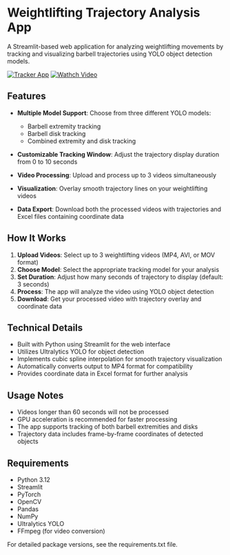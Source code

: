 # Weightlifting Trajectory Analysis App

A Streamlit-based web application for analyzing weightlifting movements by tracking and visualizing barbell trajectories using YOLO object detection models.

 <!-- Replace with your actual demo video -->
 [![Tracker App]()](https://weightlifting-trajectory-analysis-app.streamlit.app/)
[![Wathch Video]()](https://github.com/andymarlonrubioerazo/Barbell_tracker-/blob/main/video_final.mp4)





## Features

- **Multiple Model Support**: Choose from three different YOLO models:
  - Barbell extremity tracking
  - Barbell disk tracking
  - Combined extremity and disk tracking
  
- **Customizable Tracking Window**: Adjust the trajectory display duration from 0 to 10 seconds

- **Video Processing**: Upload and process up to 3 videos simultaneously

- **Visualization**: Overlay smooth trajectory lines on your weightlifting videos

- **Data Export**: Download both the processed videos with trajectories and Excel files containing coordinate data

## How It Works

1. **Upload Videos**: Select up to 3 weightlifting videos (MP4, AVI, or MOV format)
2. **Choose Model**: Select the appropriate tracking model for your analysis
3. **Set Duration**: Adjust how many seconds of trajectory to display (default: 3 seconds)
4. **Process**: The app will analyze the video using YOLO object detection
5. **Download**: Get your processed video with trajectory overlay and coordinate data

## Technical Details

- Built with Python using Streamlit for the web interface
- Utilizes Ultralytics YOLO for object detection
- Implements cubic spline interpolation for smooth trajectory visualization
- Automatically converts output to MP4 format for compatibility
- Provides coordinate data in Excel format for further analysis


## Usage Notes

- Videos longer than 60 seconds will not be processed
- GPU acceleration is recommended for faster processing
- The app supports tracking of both barbell extremities and disks
- Trajectory data includes frame-by-frame coordinates of detected objects


## Requirements

- Python 3.12
- Streamlit
- PyTorch
- OpenCV
- Pandas
- NumPy
- Ultralytics YOLO
- FFmpeg (for video conversion)

For detailed package versions, see the requirements.txt file.
